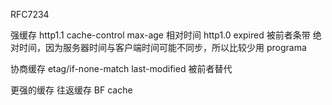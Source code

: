 RFC7234

强缓存
http1.1 cache-control max-age 相对时间
http1.0 expired 被前者条带 绝对时间，因为服务器时间与客户端时间可能不同步，所以比较少用
programa

协商缓存
etag/if-none-match
last-modified 被前者替代

更强的缓存
往返缓存 BF cache

